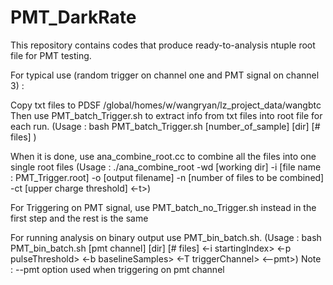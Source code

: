# PMT_DarkRate


This repository contains codes that produce ready-to-analysis ntuple root file for PMT testing.

For typical use (random trigger on channel one and PMT signal on channel 3) :

  Copy txt files to PDSF /global/homes/w/wangryan/lz_project_data/wangbtc
  Then use PMT_batch_Trigger.sh to extract info from txt files into root file for each run.
  (Usage :  bash PMT_batch_Trigger.sh [number_of_sample] [dir] [# files] <starting index>)

  When it is done, use ana_combine_root.cc to combine all the files into one single root files
  (Usage : ./ana_combine_root -wd [working dir] -i [file name : PMT_Trigger.root] -o [output filename] -n [number of files to be combined] -ct [upper charge threshold] <-t>)


For Triggering on PMT signal, use PMT_batch_no_Trigger.sh instead in the first step and the rest is the same

For running analysis on binary output use PMT_bin_batch.sh.
(Usage : bash PMT_bin_batch.sh [pmt channel] [dir] [# files] <-i startingIndex> <-p pulseThreshold> <-b baselineSamples> <-T triggerChannel> <--pmt>)
Note : --pmt option used when triggering on pmt channel

